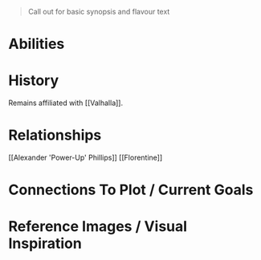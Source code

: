 > Call out for basic synopsis and flavour text

# Abilities

# History
Remains affiliated with [[Valhalla]].
# Relationships
[[Alexander 'Power-Up' Phillips]]
[[Florentine]]
# Connections To Plot / Current Goals

# Reference Images / Visual Inspiration